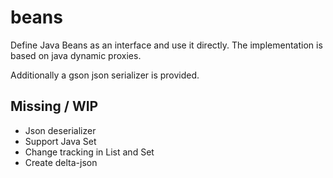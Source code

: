 # beans

Define Java Beans as an interface and use it directly.
The implementation is based on java dynamic proxies.

Additionally a gson json serializer is provided.

## Missing / WIP
* Json deserializer
* Support Java Set
* Change tracking in List and Set
* Create delta-json